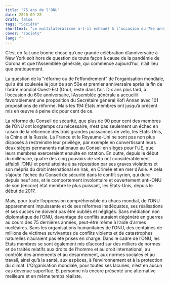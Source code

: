 ```yaml
---
title: "75 ans de l'ONU"
date: 2020-09-28
draft: false
tags: "Société"
shorttext: "Le multilatéralisme a-t-il échoué? A l'occasion du 75e anniversaire, cette question est posée plus souvent que jamais."
cover: "society"
lang: fr
---
```


C’est en fait une bonne chose qu’une grande célébration d’anniversaire à New York soit hors de question de toute façon à cause de la pandémie de Corona et que l’Assemblée générale, qui commence aujourd’hui, n’ait lieu que pratiquement.

La question de la "réforme ou de l’effondrement" de l’organisation mondiale, qui a été soulevée le jour de son 50e et premier anniversaire après la fin de l’ordre mondial Ouest-Est (Onu), reste dans l’air. Dix ans plus tard, à l’occasion du 60e anniversaire, l’Assemblée générale a accueilli favorablement une proposition du Secrétaire général Kofi Annan avec 101 propositions de réforme. Mais les 194 États membres ont jusqu’à présent mis en œuvre à peine dix pour cent de ce.

La réforme du Conseil de sécurité, que plus de 90 pour cent des membres de l’ONU ont longtemps cru nécessaire, n’est pas seulement un échec en raison de la réticence des trois grandes puissances de veto, les États-Unis, la Chine et la Russie. La France et le Royaume-Uni ne sont pas non plus disposés à restreindre leur privilège, par exemple en convertissant leurs deux sièges permanents nationaux au Conseil en sièges pour l’UE, que leurs membres exerceraient ensuite en rotation. En outre, depuis le début du millénaire, quatre des cinq pouvoirs de veto ont considérablement affaibli l’ONU et porté atteinte à sa réputation par ses graves violations et son mépris du droit international en Irak, en Crimée et en mer d’Asie. A cela s’ajoute l’échec du Conseil de sécurité dans le conflit syrien, qui dure depuis neuf ans, et le comportement involontaire et ouvertement anti-ONU de son (encore) état membre le plus puissant, les États-Unis, depuis le début de 2017.

Mais, pour toute l’oppression compréhensible du chaos mondial, de l’ONU apparemment impuissante et de ses réformes inadéquates, ses réalisations et ses succès ne doivent pas être oubliés et négligés. Sans médiation non diplomatique de l’ONU, davantage de conflits auraient dégénéré en guerres au cours des 75 dernières années, peut-être même à l’aide d’armes nucléaires. Sans les organisations humanitaires de l’ONU, des centaines de millions de victimes survivantes de conflits violents et de catastrophes naturelles n’auraient pas été prises en charge. Dans le cadre de l’ONU, les États membres se sont également mis d’accord sur des milliers de normes et de traités relatifs aux droits de l’homme et au droit international, au contrôle des armements et au désarmement, aux normes sociales et au travail, ainsi qu’à la santé, aux espèces, à l’environnement et à la protection du climat. L’Organisation mondiale, pour toutes ses lacunes, n’est en aucun cas devenue superflue. Et personne n’a encore présenté une alternative meilleure et en même temps réaliste.
